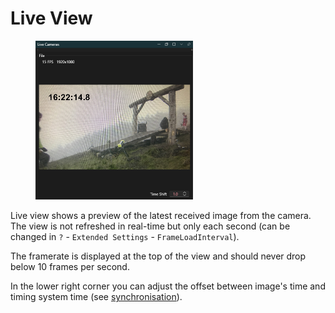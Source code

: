 # Live View

<figure><img src="../../.gitbook/assets/image (1) (1).png" alt="" width="252"><figcaption></figcaption></figure>

Live view shows a preview of the latest received image from the camera. The view is not refreshed in real-time but only each second (can be changed in `?` - `Extended Settings` - `FrameLoadInterval`).&#x20;

The framerate is displayed at the top of the view and should never drop below 10 frames per second.&#x20;

In the lower right corner you can adjust the offset between image's time and timing system time (see [synchronisation](../../competitions/synchronisation.md)).&#x20;
